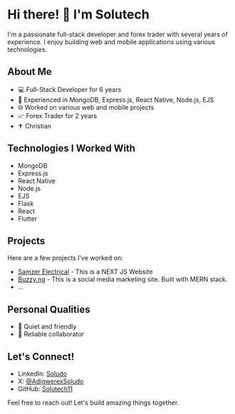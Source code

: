 # Hi there! 👋 I'm Solutech

I'm a passionate full-stack developer and forex trader with several years of experience. I enjoy building web and mobile applications using various technologies.

## About Me

- 💻 Full-Stack Developer for 6 years
- 📱 Experienced in MongoDB, Express.js, React Native, Node.js, EJS
- 🌐 Worked on various web and mobile projects
- 📈 Forex Trader for 2 years
- ✝️ Christian

## Technologies I Worked With

- MongoDB
- Express.js
- React Native
- Node.js
- EJS
- Flask
- React
- Flutter

## Projects

Here are a few projects I've worked on:

- [Samzer Electrical]([Buzzy](https://samzerelectrical.com)) - This is a NEXT JS Website
- [Buzzy.ng](https://www.buzzy.ng) - This is a social media marketing site. Built with MERN stack.
- ...

## Personal Qualities

- 🤫 Quiet and friendly
- 🤝 Reliable collaborator

## Let's Connect!

- LinkedIn: [Soludo](#)
- X: [@AdigwerexSoludo](https://twitter.com/AdigwerexSoludo)
- GitHub: [Solutech11](https://github.com/Solutech11)

Feel free to reach out! Let's build amazing things together.
